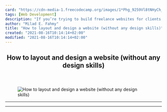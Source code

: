 ```yaml
---
card: "https://cdn-media-1.freecodecamp.org/images/1*Phg_9259Vl8tNHyCh_W3sg.jpeg"
tags: [Web Development]
description: "If you’re trying to build freelance websites for clients, or "
author: "Milad E. Fahmy"
title: "How to layout and design a website (without any design skills)"
created: "2021-08-16T10:14:14+02:00"
modified: "2021-08-16T10:14:14+02:00"
---
```

<div class="site-wrapper">
<main id="site-main" class="site-main outer">
<div class="inner">
<article class="post-full post tag-web-development tag-learning-to-code tag-design tag-web-design tag-tech ">
<header class="post-full-header">
<h1 class="post-full-title">How to layout and design a website (without any design skills)</h1>
</header>
<figure class="post-full-image">
<picture>
<source media="(max-width: 700px)" sizes="1px" srcset="data:image/gif;base64,R0lGODlhAQABAIAAAAAAAP///yH5BAEAAAAALAAAAAABAAEAAAIBRAA7 1w">
<source media="(min-width: 701px)" sizes="(max-width: 800px) 400px,
(max-width: 1170px) 700px,
1400px" srcset="https://cdn-media-1.freecodecamp.org/images/1*Phg_9259Vl8tNHyCh_W3sg.jpeg 300w,
https://cdn-media-1.freecodecamp.org/images/1*Phg_9259Vl8tNHyCh_W3sg.jpeg 600w,
https://cdn-media-1.freecodecamp.org/images/1*Phg_9259Vl8tNHyCh_W3sg.jpeg 1000w,
https://cdn-media-1.freecodecamp.org/images/1*Phg_9259Vl8tNHyCh_W3sg.jpeg 2000w">
<img onerror="this.style.display='none'" src="https://cdn-media-1.freecodecamp.org/images/1*Phg_9259Vl8tNHyCh_W3sg.jpeg" alt="How to layout and design a website (without any design skills)">
</picture>
</figure>
<section class="post-full-content">
<div class="post-content">
</div>
<hr>
<hr>
</section>
</article>
</div>
</main>
</div>
<!-- Google Tag Manager (noscript) -->
<!-- End Google Tag Manager (noscript) -->

